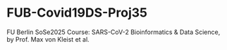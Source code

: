 # FUB-Covid19DS-Proj35
FU Berlin SoSe2025 Course: SARS-CoV-2 Bioinformatics &amp; Data Science, by Prof. Max von Kleist et al.
